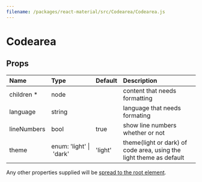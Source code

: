 ```yaml
---
filename: /packages/react-material/src/Codearea/Codearea.js
---
```


<!--- This documentation is automatically generated, do not try to edit it. -->

# Codearea



## Props

| Name | Type | Default | Description |
|:-----|:-----|:--------|:------------|
| <span class="prop-name required">children *</span> | <span class="prop-type">node |  | content that needs formatting |
| <span class="prop-name">language</span> | <span class="prop-type">string |  | language that needs formating |
| <span class="prop-name">lineNumbers</span> | <span class="prop-type">bool | <span class="prop-default">true</span> | show line numbers whether or not |
| <span class="prop-name">theme</span> | <span class="prop-type">enum:&nbsp;'light'&nbsp;&#124;<br>&nbsp;'dark'<br> | <span class="prop-default">'light'</span> | theme(light or dark) of code area, using the light theme as default |

Any other properties supplied will be [spread to the root element](/guides/api#spread).

